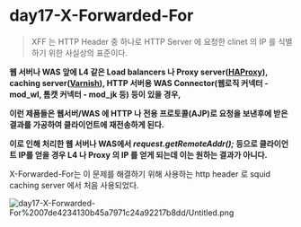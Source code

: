 # day17-X-Forwarded-For

> XFF 는 HTTP Header 중 하나로 HTTP Server 에 요청한 clinet 의 IP 를 식별하기 위한 사실상의 표준이다.

**웹 서버나 WAS 앞에 L4 같은 Load balancers 나 Proxy server([HAProxy](http://www.haproxy.org/)), caching server([Varnish](https://www.varnish-cache.org/)), HTTP 서버용 WAS Connector(웹로직 커넥터 - mod_wl, 톰캣 커넥터 - mod_jk 등) 등이 있을 경우,**

**이런 제품들은 웹서버/WAS 에 HTTP 나 전용 프로토콜(AJP)로 요청을 보낸후에 받은 결과를 가공하여 클라이언트에 재전송하게 된다.**

**이로 인해 처리한 웹 서버나 WAS에서 *request.getRemoteAddr();* 등으로 클라이언트 IP를 얻을 경우 L4 나 Proxy 의 IP 를 얻게 되는데 이는 원하는 결과가 아니다.**

X-Forwarded-For는 이 문제를 해결하기 위해 사용하는 http header 로 squid caching server 에서 처음 사용되었다.

![day17-X-Forwarded-For%2007de4234130b45a7971c24a92217b8dd/Untitled.png](day17-X-Forwarded-For%2007de4234130b45a7971c24a92217b8dd/Untitled.png)
